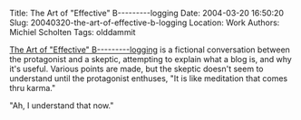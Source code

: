 Title: The Art of "Effective" B---------logging
Date: 2004-03-20 16:50:20
Slug: 20040320-the-art-of-effective-b-logging
Location: Work
Authors: Michiel Scholten
Tags: olddammit

<p><a href="http://www.gnomebangalore.org/?q=node/view/191">The Art of "Effective" B---------logging</a> is a fictional conversation between the protagonist and a skeptic, attempting to explain what a blog is, and why it's useful. Various points are made, but the skeptic doesn't seem to understand until the protagonist enthuses, "It is like meditation that comes thru karma."</p>
<p>"Ah, I understand that now."</p>